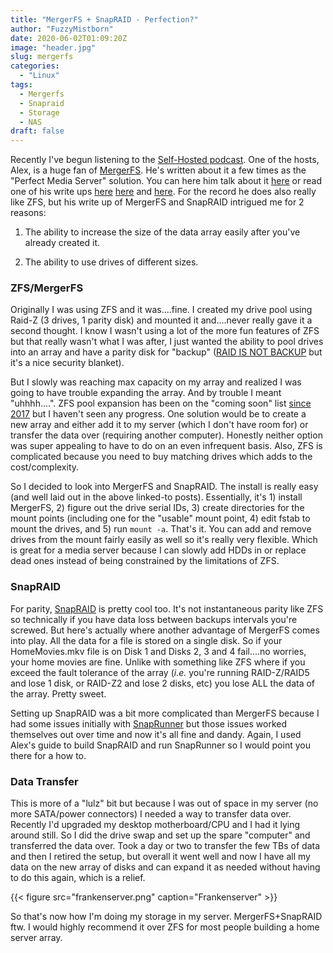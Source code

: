```yaml
---
title: "MergerFS + SnapRAID - Perfection?"
author: "FuzzyMistborn"
date: 2020-06-02T01:09:20Z
image: "header.jpg"
slug: mergerfs
categories:
  - "Linux"
tags:
  - Mergerfs
  - Snapraid
  - Storage
  - NAS
draft: false
---
```


Recently I've begun listening to the [Self-Hosted podcast](https://selfhosted.show/).  One of the hosts, Alex, is a huge fan of [MergerFS](https://github.com/trapexit/mergerfs).  He's written about it a few times as the "Perfect Media Server" solution.  You can here him talk about it [here](https://selfhosted.show/5) or read one of his write ups [here](https://blog.linuxserver.io/2016/02/02/the-perfect-media-server-2016/)  [here](https://blog.linuxserver.io/2017/06/24/the-perfect-media-server-2017/) and [here](https://blog.linuxserver.io/2019/07/16/perfect-media-server-2019/).  For the record he does also really like ZFS, but his write up of MergerFS and SnapRAID intrigued me for 2 reasons:

1) The ability to increase the size of the data array easily after you've already created it.

2) The ability to use drives of different sizes.

### ZFS/MergerFS

Originally I was using ZFS and it was....fine.  I created my drive pool using Raid-Z (3 drives, 1 parity disk) and mounted it and....never really gave it a second thought.  I know I wasn't using a lot of the more fun features of ZFS but that really wasn't what I was after, I just wanted the ability to pool drives into an array and have a parity disk for "backup" ([RAID IS NOT BACKUP](https://blog.storagecraft.com/5-reasons-raid-not-backup/) but it's a nice security blanket).

But I slowly was reaching max capacity on my array and realized I was going to have trouble expanding the array.  And by trouble I meant "uhhhh....".  ZFS pool expansion has been on the "coming soon" list [since 2017](https://www.freebsdfoundation.org/blog/openzfs-raid-z-online-expansion-project-announcement/) but I haven't seen any progress.  One solution would be to create a new array and either add it to my server (which I don't have room for) or transfer the data over (requiring another computer).  Honestly neither option was super appealing to have to do on an even infrequent basis.  Also, ZFS is complicated because you need to buy matching drives which adds to the cost/complexity.

So I decided to look into MergerFS and SnapRAID.  The install is really easy (and well laid out in the above linked-to posts).  Essentially, it's 1) install MergerFS, 2) figure out the drive serial IDs, 3) create directories for the mount points (including one for the "usable" mount point, 4) edit fstab to mount the drives, and 5) run `mount -a`.  That's it.  You can add and remove drives from the mount fairly easily as well so it's really very flexible.  Which is great for a media server because I can slowly add HDDs in or replace dead ones instead of being constrained by the limitations of ZFS.

### SnapRAID

For parity, [SnapRAID](https://www.snapraid.it/) is pretty cool too.  It's not instantaneous parity like ZFS so technically if you have data loss between backups intervals you're screwed.  But here's actually where another advantage of MergerFS comes into play.  All the data for a file is stored on a single disk.  So if your HomeMovies.mkv file is on Disk 1 and Disks 2, 3 and 4 fail....no worries, your home movies are fine.  Unlike with something like ZFS where if you exceed the fault tolerance of the array (_i.e._ you're running RAID-Z/RAID5 and lose 1 disk, or RAID-Z2 and lose 2 disks, etc) you lose ALL the data of the array.  Pretty sweet.

Setting up SnapRAID was a bit more complicated than MergerFS because I had some issues initially with [SnapRunner](https://github.com/Chronial/snapraid-runner) but those issues worked themselves out over time and now it's all fine and dandy.  Again, I used Alex's guide to build SnapRAID and run SnapRunner so I would point you there for a how to.

### Data Transfer

This is more of a "lulz" bit but because I was out of space in my server (no more SATA/power connectors) I needed a way to transfer data over.  Recently I'd upgraded my desktop motherboard/CPU and I had it lying around still.  So I did the drive swap and set up the spare "computer" and transferred the data over.  Took a day or two to transfer the few TBs of data and then I retired the setup, but overall it went well and now I have all my data on the new array of disks and can expand it as needed without having to do this again, which is a relief.

{{< figure src="frankenserver.png" caption="Frankenserver" >}}

So that's now how I'm doing my storage in my server.  MergerFS+SnapRAID ftw.  I would highly recommend it over ZFS for most people building a home server array.
